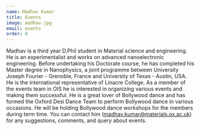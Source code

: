 ```yaml
---
name: Madhav Kumar
title: Events
image: madhav.jpg
email: events
order: 8
---
```


Madhav is a third year D.Phil student in Material science and engineering. He is an experimentalist and works on advanced nanoelectronic engineering. Before undertaking his Doctorate course, he has completed his Master degree in Nanophysics, a joint programme between University Joseph Fourier - Grenoble, France and University of Texas - Austin, USA. He is the international representative of Linacre College. As a member of the events team in OIS he is interested in organizing various events and making them successful. 
He is a great lover of Bollywood dance and has formed the Oxford Desi Dance Team to perform Bollywood dance in various occasions. He will be holding Bollywood dance workshops for the members during term time. 
You can contact him (madhav.kumar@materials.ox.ac.uk) for any suggestions, comments, and query about events.
